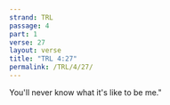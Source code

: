 ```yaml
---
strand: TRL
passage: 4
part: 1
verse: 27
layout: verse
title: "TRL 4:27"
permalink: /TRL/4/27/
---
```

You'll never know what it's like to be me."

